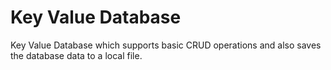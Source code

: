 # Key Value Database

Key Value Database which supports basic CRUD operations and also saves the database data to a local file.
